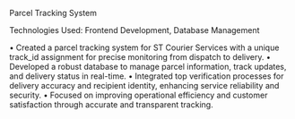 Parcel Tracking System

Technologies Used: Frontend Development, Database Management

• Created a parcel tracking system for ST Courier Services with a unique track_id assignment for precise monitoring from dispatch to delivery.
• Developed a robust database to manage parcel information, track updates, and delivery status in real-time.
• Integrated top verification processes for delivery accuracy and recipient identity, enhancing service reliability and
security.
• Focused on improving operational efficiency and customer satisfaction through accurate and transparent tracking.
